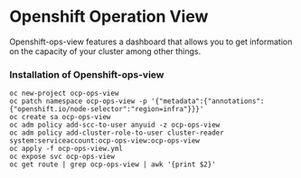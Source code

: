 # Openshift Operation View
Openshift-ops-view features a dashboard that allows you to get information on the capacity of your cluster among other things. 


### Installation of Openshift-ops-view 
```
oc new-project ocp-ops-view
oc patch namespace ocp-ops-view -p '{"metadata":{"annotations":{"openshift.io/node-selector":"region=infra"}}}'
oc create sa ocp-ops-view
oc adm policy add-scc-to-user anyuid -z ocp-ops-view
oc adm policy add-cluster-role-to-user cluster-reader system:serviceaccount:ocp-ops-view:ocp-ops-view
oc apply -f ocp-ops-view.yml
oc expose svc ocp-ops-view
oc get route | grep ocp-ops-view | awk '{print $2}'
```

